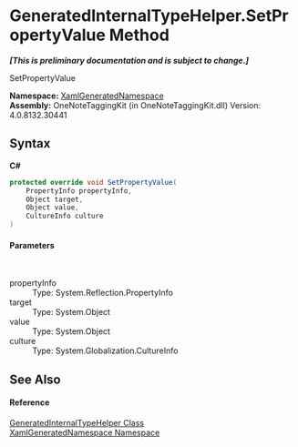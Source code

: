 # GeneratedInternalTypeHelper.SetPropertyValue Method 
 _**\[This is preliminary documentation and is subject to change.\]**_

SetPropertyValue

**Namespace:**&nbsp;<a href="d56f9899-ea68-441a-14bf-b7e43a3035c7.md">XamlGeneratedNamespace</a><br />**Assembly:**&nbsp;OneNoteTaggingKit (in OneNoteTaggingKit.dll) Version: 4.0.8132.30441

## Syntax

**C#**<br />
``` C#
protected override void SetPropertyValue(
	PropertyInfo propertyInfo,
	Object target,
	Object value,
	CultureInfo culture
)
```


#### Parameters
&nbsp;<dl><dt>propertyInfo</dt><dd>Type: System.Reflection.PropertyInfo<br /></dd><dt>target</dt><dd>Type: System.Object<br /></dd><dt>value</dt><dd>Type: System.Object<br /></dd><dt>culture</dt><dd>Type: System.Globalization.CultureInfo<br /></dd></dl>

## See Also


#### Reference
<a href="55cad188-76ae-4170-e16c-99dd7b48db5f.md">GeneratedInternalTypeHelper Class</a><br /><a href="d56f9899-ea68-441a-14bf-b7e43a3035c7.md">XamlGeneratedNamespace Namespace</a><br />
